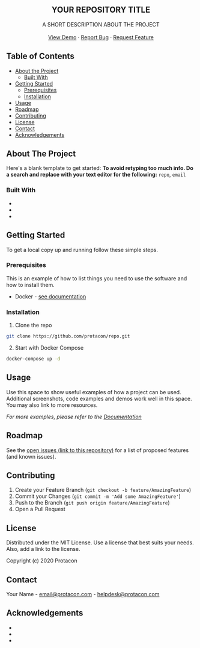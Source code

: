 <div align="center">
  <h2 align="center">YOUR REPOSITORY TITLE</h2>

  <p align="center">
    A SHORT DESCRIPTION ABOUT THE PROJECT
    <br />
    <br />
    <a href="https://github.com/protacon/repo">View Demo</a>
    ·
    <a href="https://github.com/protacon/repo/issues">Report Bug</a>
    ·
    <a href="https://github.com/protacon/repo/issues">Request Feature</a>
  </p>
</div>

## Table of Contents

* [About the Project](#about-the-project)
  * [Built With](#built-with)
* [Getting Started](#getting-started)
  * [Prerequisites](#prerequisites)
  * [Installation](#installation)
* [Usage](#usage)
* [Roadmap](#roadmap)
* [Contributing](#contributing)
* [License](#license)
* [Contact](#contact)
* [Acknowledgements](#acknowledgements)

## About The Project

Here's a blank template to get started:
**To avoid retyping too much info. Do a search and replace with your text editor for the following:**
`repo`, `email`

### Built With

* []()
* []()
* []()

## Getting Started

To get a local copy up and running follow these simple steps.

### Prerequisites

This is an example of how to list things you need to use the software and how to install them.
* Docker - [see documentation](https://docs.docker.com/install/)

### Installation
 
1. Clone the repo
```sh
git clone https://github.com/protacon/repo.git
```
2. Start with Docker Compose
```sh
docker-compose up -d
```

## Usage

Use this space to show useful examples of how a project can be used. Additional screenshots, code examples and demos work well in this space. You may also link to more resources.

_For more examples, please refer to the [Documentation](https://example.com)_

## Roadmap

See the [open issues (link to this repository)](https://github.com/protacon/repo/issues) for a list of proposed features (and known issues).

## Contributing

1. Create your Feature Branch (`git checkout -b feature/AmazingFeature`)
2. Commit your Changes (`git commit -m 'Add some AmazingFeature'`)
3. Push to the Branch (`git push origin feature/AmazingFeature`)
4. Open a Pull Request

## License

Distributed under the MIT License. Use a license that best suits your needs. 
Also, add a link to the license.

Copyright (c) 2020 Protacon

## Contact

Your Name - email@protacon.com - helpdesk@protacon.com

## Acknowledgements

* []()
* []()
* []()
